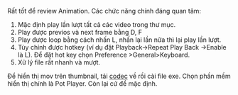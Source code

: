 Rất tốt để review Animation.
Các chức năng chính đáng quan tâm:
1. Mặc định play lần lượt tất cả các video trong thư mục.
2. Play được previos và next frame bằng D, F
3. Play được loop bằng cách nhấn L, nhấn lại lần nữa thì lại play lần lượt.
4. Tùy chỉnh được hotkey (ví dụ đặt Playback->Repeat Play Back ->Enable là L). Để đặt hot key chọn Preference >General>Keyboard.
5. Xử lý file rất nhanh và mượt.

Để hiển thị mov trên thumbnail, tải [codec](https://codecguide.com/download_kl.htm) về rồi cài file exe. Chọn phần mềm hiển thị chính là Pot Player. Còn lại cứ để mặc định.
